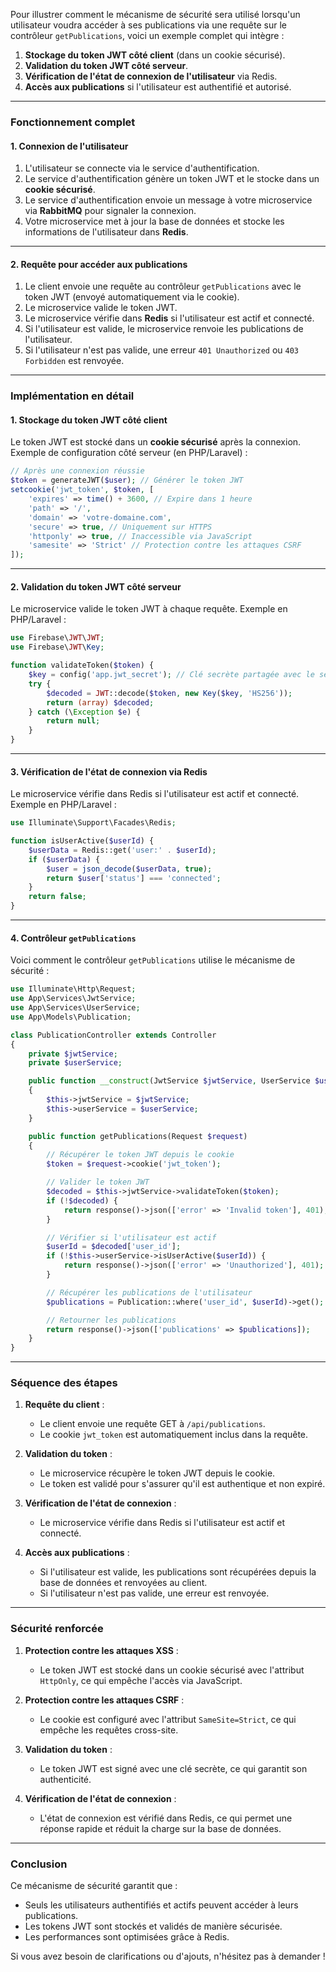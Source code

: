 Pour illustrer comment le mécanisme de sécurité sera utilisé lorsqu'un utilisateur voudra accéder à ses publications via une requête sur le contrôleur `getPublications`, voici un exemple complet qui intègre :

1. **Stockage du token JWT côté client** (dans un cookie sécurisé).
2. **Validation du token JWT côté serveur**.
3. **Vérification de l'état de connexion de l'utilisateur** via Redis.
4. **Accès aux publications** si l'utilisateur est authentifié et autorisé.

---

### **Fonctionnement complet**

#### **1. Connexion de l'utilisateur**
1. L'utilisateur se connecte via le service d'authentification.
2. Le service d'authentification génère un token JWT et le stocke dans un **cookie sécurisé**.
3. Le service d'authentification envoie un message à votre microservice via **RabbitMQ** pour signaler la connexion.
4. Votre microservice met à jour la base de données et stocke les informations de l'utilisateur dans **Redis**.

---

#### **2. Requête pour accéder aux publications**
1. Le client envoie une requête au contrôleur `getPublications` avec le token JWT (envoyé automatiquement via le cookie).
2. Le microservice valide le token JWT.
3. Le microservice vérifie dans **Redis** si l'utilisateur est actif et connecté.
4. Si l'utilisateur est valide, le microservice renvoie les publications de l'utilisateur.
5. Si l'utilisateur n'est pas valide, une erreur `401 Unauthorized` ou `403 Forbidden` est renvoyée.

---

### **Implémentation en détail**

#### **1. Stockage du token JWT côté client**
Le token JWT est stocké dans un **cookie sécurisé** après la connexion. Exemple de configuration côté serveur (en PHP/Laravel) :
```php
// Après une connexion réussie
$token = generateJWT($user); // Générer le token JWT
setcookie('jwt_token', $token, [
    'expires' => time() + 3600, // Expire dans 1 heure
    'path' => '/',
    'domain' => 'votre-domaine.com',
    'secure' => true, // Uniquement sur HTTPS
    'httponly' => true, // Inaccessible via JavaScript
    'samesite' => 'Strict' // Protection contre les attaques CSRF
]);
```

---

#### **2. Validation du token JWT côté serveur**
Le microservice valide le token JWT à chaque requête. Exemple en PHP/Laravel :
```php
use Firebase\JWT\JWT;
use Firebase\JWT\Key;

function validateToken($token) {
    $key = config('app.jwt_secret'); // Clé secrète partagée avec le service d'authentification
    try {
        $decoded = JWT::decode($token, new Key($key, 'HS256'));
        return (array) $decoded;
    } catch (\Exception $e) {
        return null;
    }
}
```

---

#### **3. Vérification de l'état de connexion via Redis**
Le microservice vérifie dans Redis si l'utilisateur est actif et connecté. Exemple en PHP/Laravel :
```php
use Illuminate\Support\Facades\Redis;

function isUserActive($userId) {
    $userData = Redis::get('user:' . $userId);
    if ($userData) {
        $user = json_decode($userData, true);
        return $user['status'] === 'connected';
    }
    return false;
}
```

---

#### **4. Contrôleur `getPublications`**
Voici comment le contrôleur `getPublications` utilise le mécanisme de sécurité :

```php
use Illuminate\Http\Request;
use App\Services\JwtService;
use App\Services\UserService;
use App\Models\Publication;

class PublicationController extends Controller
{
    private $jwtService;
    private $userService;

    public function __construct(JwtService $jwtService, UserService $userService)
    {
        $this->jwtService = $jwtService;
        $this->userService = $userService;
    }

    public function getPublications(Request $request)
    {
        // Récupérer le token JWT depuis le cookie
        $token = $request->cookie('jwt_token');

        // Valider le token JWT
        $decoded = $this->jwtService->validateToken($token);
        if (!$decoded) {
            return response()->json(['error' => 'Invalid token'], 401);
        }

        // Vérifier si l'utilisateur est actif
        $userId = $decoded['user_id'];
        if (!$this->userService->isUserActive($userId)) {
            return response()->json(['error' => 'Unauthorized'], 401);
        }

        // Récupérer les publications de l'utilisateur
        $publications = Publication::where('user_id', $userId)->get();

        // Retourner les publications
        return response()->json(['publications' => $publications]);
    }
}
```

---

### **Séquence des étapes**

1. **Requête du client** :
   - Le client envoie une requête GET à `/api/publications`.
   - Le cookie `jwt_token` est automatiquement inclus dans la requête.

2. **Validation du token** :
   - Le microservice récupère le token JWT depuis le cookie.
   - Le token est validé pour s'assurer qu'il est authentique et non expiré.

3. **Vérification de l'état de connexion** :
   - Le microservice vérifie dans Redis si l'utilisateur est actif et connecté.

4. **Accès aux publications** :
   - Si l'utilisateur est valide, les publications sont récupérées depuis la base de données et renvoyées au client.
   - Si l'utilisateur n'est pas valide, une erreur est renvoyée.

---

### **Sécurité renforcée**

1. **Protection contre les attaques XSS** :
   - Le token JWT est stocké dans un cookie sécurisé avec l'attribut `HttpOnly`, ce qui empêche l'accès via JavaScript.

2. **Protection contre les attaques CSRF** :
   - Le cookie est configuré avec l'attribut `SameSite=Strict`, ce qui empêche les requêtes cross-site.

3. **Validation du token** :
   - Le token JWT est signé avec une clé secrète, ce qui garantit son authenticité.

4. **Vérification de l'état de connexion** :
   - L'état de connexion est vérifié dans Redis, ce qui permet une réponse rapide et réduit la charge sur la base de données.

---

### **Conclusion**

Ce mécanisme de sécurité garantit que :
- Seuls les utilisateurs authentifiés et actifs peuvent accéder à leurs publications.
- Les tokens JWT sont stockés et validés de manière sécurisée.
- Les performances sont optimisées grâce à Redis.

Si vous avez besoin de clarifications ou d'ajouts, n'hésitez pas à demander !